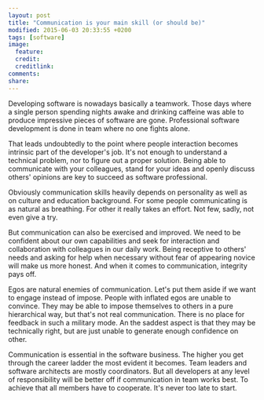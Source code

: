```yaml
---
layout: post
title: "Communication is your main skill (or should be)"
modified: 2015-06-03 20:33:55 +0200
tags: [software]
image:
  feature: 
  credit: 
  creditlink: 
comments: 
share: 
---
```

Developing software is nowadays basically a teamwork. Those days where a single person spending nights awake and drinking caffeine was able to produce impressive pieces of software are gone. Professional software development is done in team where no one fights alone.

That leads undoubtedly to the point where people interaction becomes intrinsic part of the developer's job. It's not enough to understand a technical problem, nor to figure out a proper solution. Being able to communicate with your colleagues, stand for your ideas and openly discuss others' opinions are key to succeed as software professional.

Obviously communication skills heavily depends on personality as well as on culture and education background. For some people communicating is as natural as breathing. For other it really takes an effort. Not few, sadly, not even give a try.

But communication can also be exercised and improved. We need to be confident about our own capabilities and seek for interaction and collaboration with colleagues in our daily work. Being receptive to others' needs and asking for help when necessary without fear of appearing novice will make us more honest. And when it comes to communication, integrity pays off.

Egos are natural enemies of communication. Let's put them aside if we want to engage instead of impose. People with inflated egos are unable to convince. They may be able to impose themselves to others in a pure hierarchical way, but that's not real communication. There is no place for feedback in such a military mode. An the saddest aspect is that they may be technically right, but are just unable to generate enough confidence on other.

Communication is essential in the software business. The higher you get through the career ladder the most evident it becomes. Team leaders and software architects are mostly coordinators. But all developers at any level of responsibility will be better off if communication in team works best. To achieve that all members have to cooperate. It's never too late to start.  
         